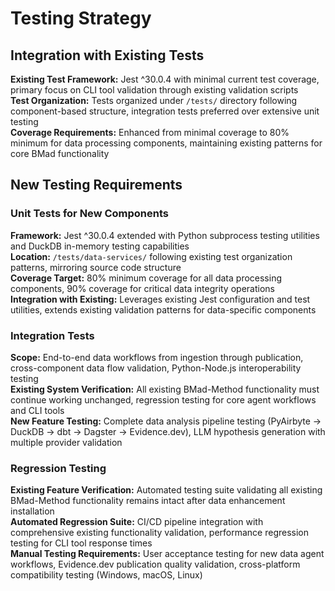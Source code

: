 # Testing Strategy

## Integration with Existing Tests

**Existing Test Framework:** Jest ^30.0.4 with minimal current test coverage, primary focus on CLI tool validation through existing validation scripts  
**Test Organization:** Tests organized under `/tests/` directory following component-based structure, integration tests preferred over extensive unit testing  
**Coverage Requirements:** Enhanced from minimal coverage to 80% minimum for data processing components, maintaining existing patterns for core BMad functionality

## New Testing Requirements

### Unit Tests for New Components

**Framework:** Jest ^30.0.4 extended with Python subprocess testing utilities and DuckDB in-memory testing capabilities  
**Location:** `/tests/data-services/` following existing test organization patterns, mirroring source code structure  
**Coverage Target:** 80% minimum coverage for all data processing components, 90% coverage for critical data integrity operations  
**Integration with Existing:** Leverages existing Jest configuration and test utilities, extends existing validation patterns for data-specific components

### Integration Tests

**Scope:** End-to-end data workflows from ingestion through publication, cross-component data flow validation, Python-Node.js interoperability testing  
**Existing System Verification:** All existing BMad-Method functionality must continue working unchanged, regression testing for core agent workflows and CLI tools  
**New Feature Testing:** Complete data analysis pipeline testing (PyAirbyte → DuckDB → dbt → Dagster → Evidence.dev), LLM hypothesis generation with multiple provider validation

### Regression Testing

**Existing Feature Verification:** Automated testing suite validating all existing BMad-Method functionality remains intact after data enhancement installation  
**Automated Regression Suite:** CI/CD pipeline integration with comprehensive existing functionality validation, performance regression testing for CLI tool response times  
**Manual Testing Requirements:** User acceptance testing for new data agent workflows, Evidence.dev publication quality validation, cross-platform compatibility testing (Windows, macOS, Linux)
